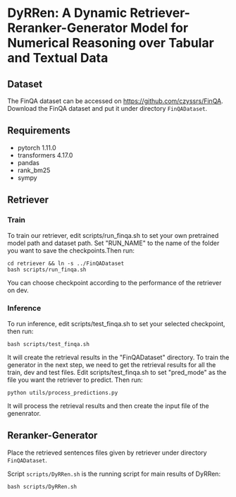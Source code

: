 # DyRRen: A Dynamic Retriever-Reranker-Generator Model for Numerical Reasoning over Tabular and Textual Data

## Dataset
The FinQA dataset can be accessed on <https://github.com/czyssrs/FinQA>.
Download the FinQA dataset and put it under directory ``FinQADataset``.


## Requirements

- pytorch 1.11.0
- transformers 4.17.0
- pandas
- rank_bm25
- sympy

## Retriever

### Train
To train our retriever, edit scripts/run_finqa.sh to set your own pretrained model path and dataset path. Set "RUN_NAME" to the name of the folder you want to save the checkpoints.Then run:

```
cd retriever && ln -s ../FinQADataset
bash scripts/run_finqa.sh
```

You can choose checkpoint according to the performance of the retriever on dev.

### Inference
To run inference, edit scripts/test_finqa.sh to set your selected checkpoint, then run:

```
bash scripts/test_finqa.sh
```

It will create the retrieval results in the "FinQADataset" directory. To train the generator in the next step, we need to get the retrieval results for all the train, dev and test files. Edit scripts/test_finqa.sh to set "pred_mode" as the file you want the retriever to predict. Then run:

```
python utils/process_predictions.py
```
It will process the retrieval results and then create the input file of the genenrator.

## Reranker-Generator
Place the retrieved sentences files given by retriever under directory ``FinQADataset``.

Script ``scripts/DyRRen.sh`` is the running script for main results of DyRRen:
```
bash scripts/DyRRen.sh
```